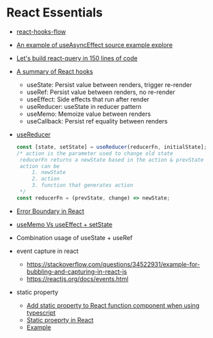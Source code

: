 

# React Essentials

- [react-hooks-flow](https://github.com/donavon/hook-flow)
- [An example of useAsyncEffect source example explore](https://codesandbox.io/s/useasynceffect-hph2n)
- [Let's build react-query in 150 lines of code](https://www.youtube.com/watch?v=9SrIirrnwk0&ab_channel=ReactConferencesbyGitNation)
- [A summary of React hooks](https://twitter.com/tylermcginnis/status/1169667360795459584?s=20)
	- useState: Persist value between renders, trigger re-render 
	- useRef: Persist value between renders, no re-render 
	- useEffect: Side effects that run after render
	- useReducer: useState in reducer pattern 
	- useMemo: Memoize value between renders 
	- useCallback: Persist ref equality between renders
- [useReducer](https://gist.github.com/katesroad/2c6f00c9e98e0b815000649435525ac7)
	```ts
	const [state, setState] = useReducer(reducerFn, initialState];
	/* action is the parameter used to change old state
	 reducerFn returns a newState based in the action & prevState
	 action can be
		 1. newState
		 2. action
		 3. function that generates action
	 */
    const reducerFn = (prevState, change) => newState;
	```
	
- [Error Boundary in React](https://kentcdodds.com/blog/use-react-error-boundary-to-handle-errors-in-react)
- [useMemo Vs useEffect + setState](https://stackoverflow.com/questions/56028913/usememo-vs-useeffect-usestate)
- Combination usage of useState + useRef
- event capture in react
	- https://stackoverflow.com/questions/34522931/example-for-bubbling-and-capturing-in-react-js
	- https://reactjs.org/docs/events.html

- static property
	- [Add static property to React function component when using typescript](https://stackoverflow.com/questions/57712682/react-functional-component-static-property)
	-  [Static proeprty in React](https://reactjs.org/docs/higher-order-components.html#static-methods-must-be-copied-over)
     - [Example](https://codesandbox.io/s/static-property-for-react-fc-3ti2xc)
